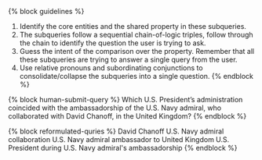 {% block guidelines %}
1. Identify the core entities and the shared property in these subqueries.  
2. The subqueries follow a sequential chain-of-logic triples, follow through the chain to identify the question the user is trying to ask.
2. Guess the intent of the comparison over the property. Remember that all these subqueries are trying to answer a single query from the user.
3. Use relative pronouns and subordinating conjunctions to consolidate/collapse the subqueries into a single question.
{% endblock %}

{% block human-submit-query %}
Which U.S. President’s administration coincided with the ambassadorship of the U.S. Navy admiral, who collaborated with David Chanoff, in the United Kingdom?
{% endblock %}

{% block reformulated-quries %}
David Chanoff U.S. Navy admiral collaboration
U.S. Navy admiral ambassador to United Kingdom
U.S. President during U.S. Navy admiral's ambassadorship
{% endblock %}

